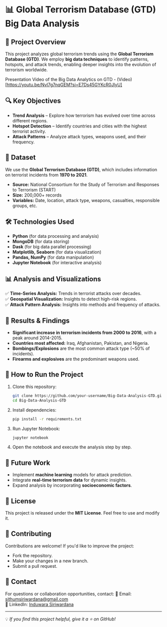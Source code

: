 # 📊 Global Terrorism Database (GTD) Big Data Analysis

## 📌 Project Overview
This project analyzes global terrorism trends using the **Global Terrorism Database (GTD)**. We employ **big data techniques** to identify patterns, hotspots, and attack trends, enabling deeper insights into the evolution of terrorism worldwide.

Presentation Video of the Big Data Analytics on GTD - (Video)[https://youtu.be/Nvl7g7nqGEM?si=E7Ds45GYKcR0JlyU]

## 🔍 Key Objectives
- **Trend Analysis** – Explore how terrorism has evolved over time across different regions.
- **Hotspot Detection** – Identify countries and cities with the highest terrorist activity.
- **Attack Patterns** – Analyze attack types, weapons used, and their frequency.

## 📂 Dataset
We use the **Global Terrorism Database (GTD)**, which includes information on terrorist incidents from **1970 to 2021**.

- **Source:** National Consortium for the Study of Terrorism and Responses to Terrorism (START)
- **Size:** 200,000+ records
- **Variables:** Date, location, attack type, weapons, casualties, responsible groups, etc.

## 🛠️ Technologies Used
- **Python** (for data processing and analysis)
- **MongoDB** (for data storing)
- **Dask** (for big data parallel processing)
- **Matplotlib, Seaborn** (for data visualization)
- **Pandas, NumPy** (for data manipulation)
- **Jupyter Notebook** (for interactive analysis)

## 📊 Analysis and Visualizations
✅ **Time-Series Analysis:** Trends in terrorist attacks over decades.  
✅ **Geospatial Visualization:** Insights to detect high-risk regions.  
✅ **Attack Pattern Analysis:** Insights into methods and frequency of attacks.   

## 📜 Results & Findings
- **Significant increase in terrorism incidents from 2000 to 2016**, with a peak around 2014-2015.
- **Countries most affected:** Iraq, Afghanistan, Pakistan, and Nigeria.
- **Bombings/Explosions** are the most common attack type (~50% of incidents).
- **Firearms and explosives** are the predominant weapons used.

## 🚀 How to Run the Project
1. Clone this repository:
   ```bash
   git clone https://github.com/your-username/Big-Data-Analysis-GTD.git
   cd Big-Data-Analysis-GTD
   ```
2. Install dependencies:
   ```bash
   pip install -r requirements.txt
   ```
3. Run Jupyter Notebook:
   ```bash
   jupyter notebook
   ```
4. Open the notebook and execute the analysis step by step.

## 📌 Future Work
- Implement **machine learning** models for attack prediction.
- Integrate **real-time terrorism data** for dynamic insights.
- Expand analysis by incorporating **socioeconomic factors**.

## 📄 License
This project is released under the **MIT License**. Feel free to use and modify it.

## 🤝 Contributing
Contributions are welcome! If you'd like to improve the project:
- Fork the repository.
- Make your changes in a new branch.
- Submit a pull request.

## 📩 Contact
For questions or collaboration opportunities, contact:
📧 Email: sithumsiriwardana@gmail.com  
🔗 LinkedIn: [Induwara Siriwardana](www.linkedin.com/in/induwara-siriwardana-b4aa31264)

---
💡 *If you find this project helpful, give it a ⭐ on GitHub!*
